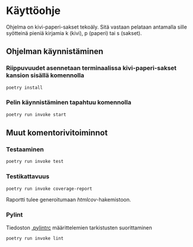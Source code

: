 # Käyttöohje

Ohjelma on kivi-paperi-sakset tekoäly. Sitä vastaan pelataan antamalla sille syötteinä pieniä kirjamia k (kivi), p (paperi) tai s (sakset). 

## Ohjelman käynnistäminen

### Riippuvuudet asennetaan terminaalissa kivi-paperi-sakset kansion sisällä komennolla

```bash
poetry install
```

### Pelin käynnistäminen tapahtuu komennolla

```bash
poetry run invoke start
```

## Muut komentorivitoiminnot

### Testaaminen

```bash
poetry run invoke test
```

### Testikattavuus

```bash
poetry run invoke coverage-report
```

Raportti tulee generoitumaan _htmlcov_-hakemistoon.

### Pylint

Tiedoston [.pylintrc](./.pylintrc) määrittelemien tarkistusten suorittaminen

```bash
poetry run invoke lint
```
